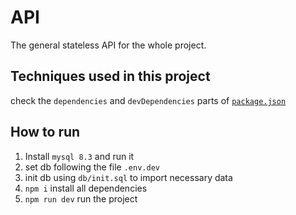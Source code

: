 # API
The general stateless API for the whole project.

## Techniques used in this project
check the `dependencies` and `devDependencies` parts of [`package.json`](./package.json)

## How to run
1. Install `mysql 8.3` and run it
2. set db following the file `.env.dev`
3. init db using `db/init.sql` to import necessary data
4. `npm i` install all dependencies
5. `npm run dev` run the project